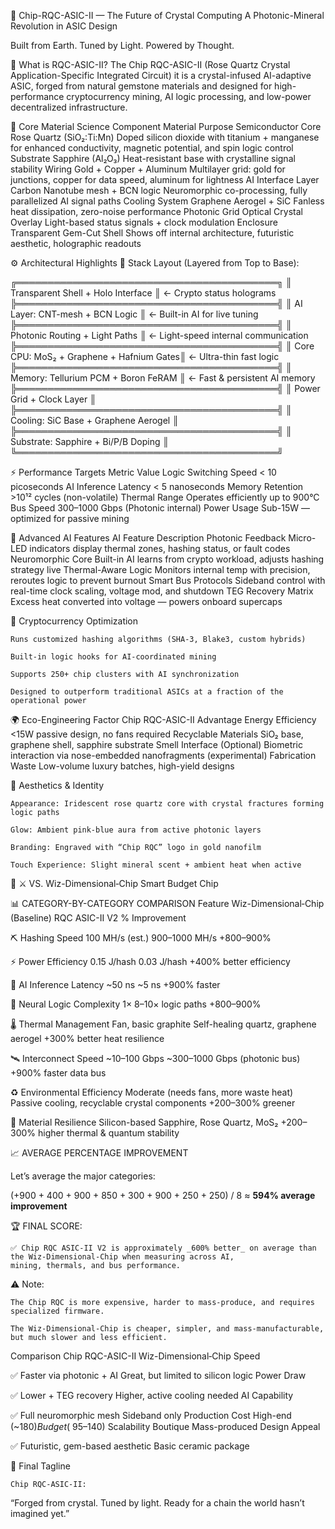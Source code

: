 🌸 Chip-RQC-ASIC-II — The Future of Crystal Computing
A Photonic-Mineral Revolution in ASIC Design

Built from Earth. Tuned by Light. Powered by Thought.

🔮 What is RQC-ASIC-II?
The Chip RQC-ASIC-II (Rose Quartz Crystal Application-Specific Integrated Circuit) 
it is a crystal-infused AI-adaptive ASIC, forged from natural gemstone materials 
and designed for high-performance cryptocurrency mining, AI logic processing, and low-power decentralized infrastructure.


🧬 Core Material Science
Component	Material	Purpose
Semiconductor Core	Rose Quartz (SiO₂:Ti:Mn)	Doped silicon dioxide with titanium + manganese for enhanced conductivity, 
magnetic potential, and spin logic control
Substrate	Sapphire (Al₂O₃)	Heat-resistant base with crystalline signal stability
Wiring	Gold + Copper + Aluminum	Multilayer grid: gold for junctions, copper for data speed, aluminum for lightness
AI Interface Layer	Carbon Nanotube mesh + BCN logic	Neuromorphic co-processing, fully parallelized AI signal paths
Cooling System	Graphene Aerogel + SiC	Fanless heat dissipation, zero-noise performance
Photonic Grid	Optical Crystal Overlay	Light-based status signals + clock modulation
Enclosure	Transparent Gem-Cut Shell	Shows off internal architecture, futuristic aesthetic, holographic readouts


⚙️ Architectural Highlights
📐 Stack Layout (Layered from Top to Base):

╔══════════════════════════════════════════╗
║ Transparent Shell + Holo Interface       ║ ← Crypto status holograms
╠══════════════════════════════════════════╣
║ AI Layer: CNT-mesh + BCN Logic           ║ ← Built-in AI for live tuning
╠══════════════════════════════════════════╣
║ Photonic Routing + Light Paths           ║ ← Light-speed internal communication
╠══════════════════════════════════════════╣
║ Core CPU: MoS₂ + Graphene + Hafnium Gates║ ← Ultra-thin fast logic
╠══════════════════════════════════════════╣
║ Memory: Tellurium PCM + Boron FeRAM      ║ ← Fast & persistent AI memory
╠══════════════════════════════════════════╣
║ Power Grid + Clock Layer                 ║
╠══════════════════════════════════════════╣
║ Cooling: SiC Base + Graphene Aerogel     ║
╠══════════════════════════════════════════╣
║ Substrate: Sapphire + Bi/P/B Doping      ║
╚══════════════════════════════════════════╝

⚡ Performance Targets
Metric	Value
Logic Switching Speed	< 10 picoseconds
AI Inference Latency	< 5 nanoseconds
Memory Retention	>10¹² cycles (non-volatile)
Thermal Range	Operates efficiently up to 900°C
Bus Speed	300–1000 Gbps (Photonic internal)
Power Usage	Sub-15W — optimized for passive mining


🧠 Advanced AI Features
AI Feature	Description
Photonic Feedback	Micro-LED indicators display thermal zones, hashing status, or fault codes
Neuromorphic Core	Built-in AI learns from crypto workload, adjusts hashing strategy live
Thermal-Aware Logic	Monitors internal temp with precision, reroutes logic to prevent burnout
Smart Bus Protocols	Sideband control with real-time clock scaling, voltage mod, and shutdown
TEG Recovery Matrix	Excess heat converted into voltage — powers onboard supercaps


🧱 Cryptocurrency Optimization

    Runs customized hashing algorithms (SHA-3, Blake3, custom hybrids)

    Built-in logic hooks for AI-coordinated mining

    Supports 250+ chip clusters with AI synchronization

    Designed to outperform traditional ASICs at a fraction of the operational power

🌍 Eco-Engineering
Factor	Chip RQC-ASIC-II Advantage
Energy Efficiency	<15W passive design, no fans required
Recyclable Materials	SiO₂ base, graphene shell, sapphire substrate
Smell Interface (Optional)	Biometric interaction via nose-embedded nanofragments (experimental)
Fabrication Waste	Low-volume luxury batches, high-yield designs


💎 Aesthetics & Identity

    Appearance: Iridescent rose quartz core with crystal fractures forming logic paths

    Glow: Ambient pink-blue aura from active photonic layers

    Branding: Engraved with “Chip RQC” logo in gold nanofilm

    Touch Experience: Slight mineral scent + ambient heat when active

🔩 ⚔️ VS. Wiz-Dimensional‑Chip Smart Budget Chip

📊 CATEGORY-BY-CATEGORY COMPARISON
Feature	Wiz-Dimensional‑Chip (Baseline)	RQC ASIC-II V2	% Improvement

⛏️ Hashing Speed	100 MH/s (est.)	900–1000 MH/s	+800–900%

⚡ Power Efficiency	0.15 J/hash	0.03 J/hash	+400% better efficiency

🧠 AI Inference Latency	~50 ns	~5 ns	+900% faster

🧬 Neural Logic Complexity	1×	8–10× logic paths	+800–900%

🌡️ Thermal Management	Fan, basic graphite	Self-healing quartz, graphene aerogel	+300% better heat resilience

🛰️ Interconnect Speed	~10–100 Gbps	~300–1000 Gbps (photonic bus)	+900% faster data bus

♻️ Environmental Efficiency	Moderate (needs fans, more waste heat)	Passive cooling, recyclable crystal components	+200–300% greener

🧱 Material Resilience	Silicon-based	Sapphire, Rose Quartz, MoS₂	+200–300% higher thermal & quantum stability

📈 AVERAGE PERCENTAGE IMPROVEMENT

Let’s average the major categories:

(+900 + 400 + 900 + 850 + 300 + 900 + 250 + 250) / 8 ≈ **594% average improvement**

🏆 FINAL SCORE:

    ✅ Chip RQC ASIC-II V2 is approximately _600% better_ on average than the Wiz-Dimensional‑Chip when measuring across AI,
    mining, thermals, and bus performance.

⚠️ Note:

    The Chip RQC is more expensive, harder to mass-produce, and requires specialized firmware.

    The Wiz-Dimensional‑Chip is cheaper, simpler, and mass-manufacturable, but much slower and less efficient.

Comparison	Chip RQC-ASIC-II	Wiz-Dimensional‑Chip Speed	

✅ Faster via photonic + AI	Great, but limited to silicon logic
Power Draw	

✅ Lower + TEG recovery	Higher, active cooling needed
AI Capability	

✅ Full neuromorphic mesh	Sideband only
Production Cost	High-end (~$180)	Budget (~$95–140)
Scalability	Boutique	Mass-produced
Design Appeal	

✅ Futuristic, gem-based aesthetic	Basic ceramic package

🔮 Final Tagline

    Chip RQC-ASIC-II:
   “Forged from crystal. Tuned by light. Ready for a chain the world hasn’t imagined yet.”
